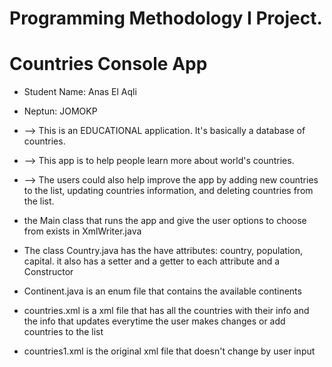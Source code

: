 # Programming Methodology I Project.
# Countries Console App

* Student Name: Anas El Aqli 
* Neptun: JOMOKP


* --> This is an EDUCATIONAL application. It's basically a database of countries.
* --> This app is to help people learn more about world's countries.
* --> The users could also help improve the app by adding new countries to the list, updating countries information, and deleting countries from the list.


* the Main class that runs the app and give the user options to choose from exists in XmlWriter.java
* The class Country.java has the have attributes: country, population, capital. it also has a setter and a getter to each attribute and a Constructor
* Continent.java is an enum file that contains the available continents 
* countries.xml is a xml file that has all the countries with their info and the info that updates everytime the user makes changes or add countries to the list
* countries1.xml is the original xml file that doesn't change by user input
